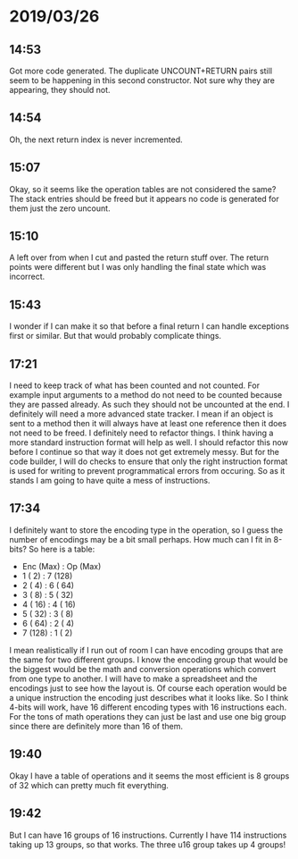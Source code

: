 # 2019/03/26

## 14:53

Got more code generated. The duplicate UNCOUNT+RETURN pairs still seem to be
happening in this second constructor. Not sure why they are appearing, they
should not.

## 14:54

Oh, the next return index is never incremented.

## 15:07

Okay, so it seems like the operation tables are not considered the same? The
stack entries should be freed but it appears no code is generated for them
just the zero uncount.

## 15:10

A left over from when I cut and pasted the return stuff over. The return
points were different but I was only handling the final state which was
incorrect.

## 15:43

I wonder if I can make it so that before a final return I can handle
exceptions first or similar. But that would probably complicate things.

## 17:21

I need to keep track of what has been counted and not counted. For example
input arguments to a method do not need to be counted because they are
passed already. As such they should not be uncounted at the end. I definitely
will need a more advanced state tracker. I mean if an object is sent to a
method then it will always have at least one reference then it does not
need to be freed. I definitely need to refactor things. I think having a
more standard instruction format will help as well. I should refactor this
now before I continue so that way it does not get extremely messy. But for
the code builder, I will do checks to ensure that only the right instruction
format is used for writing to prevent programmatical errors from occuring.
So as it stands I am going to have quite a mess of instructions.

## 17:34

I definitely want to store the encoding type in the operation, so I guess the
number of encodings may be a bit small perhaps. How much can I fit in 8-bits?
So here is a table:

 * Enc (Max) : Op (Max)
 *   1 (  2) :  7 (128)
 *   2 (  4) :  6 ( 64)
 *   3 (  8) :  5 ( 32)
 *   4 ( 16) :  4 ( 16)
 *   5 ( 32) :  3 (  8)
 *   6 ( 64) :  2 (  4)
 *   7 (128) :  1 (  2)

I mean realistically if I run out of room I can have encoding groups that are
the same for two different groups. I know the encoding group that would be
the biggest would be the math and conversion operations which convert from one
type to another. I will have to make a spreadsheet and the encodings just to
see how the layout is. Of course each operation would be a unique instruction
the encoding just describes what it looks like. So I think 4-bits will work,
have 16 different encoding types with 16 instructions each. For the tons of
math operations they can just be last and use one big group since there are
definitely more than 16 of them.

## 19:40

Okay I have a table of operations and it seems the most efficient is 8 groups
of 32 which can pretty much fit everything.

## 19:42

But I can have 16 groups of 16 instructions. Currently I have 114 instructions
taking up 13 groups, so that works. The three u16 group takes up 4 groups!
